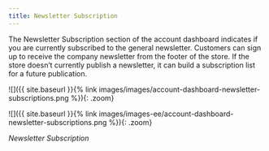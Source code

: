 ```yaml
---
title: Newsletter Subscription
---
```


The Newsletter Subscription section of the account dashboard indicates if you are currently subscribed to the general newsletter. Customers can sign up to receive the company newsletter from the footer of the store. If the store doesn’t currently publish a newsletter, it can build a subscription list for a future publication.

<!--{% if "Default.CE Only" contains site.edition %}-->
![]({{ site.baseurl }}{% link images/images/account-dashboard-newsletter-subscriptions.png %}){: .zoom}
<!--{% endif %}-->
<!--{% if "Default.EE-B2B" contains site.edition %}-->
![]({{ site.baseurl }}{% link images/images-ee/account-dashboard-newsletter-subscriptions.png %}){: .zoom}
<!--{% endif %}-->
_Newsletter Subscription_
